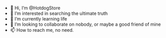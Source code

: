 - 👋 Hi, I’m @HotdogStore
- 👀 I’m interested in searching the ultimate truth
- 🌱 I’m currently learning life
- 💞️ I’m looking to collaborate on nobody, or maybe a good friend of mine
- 📫 How to reach me, no need.

<!---
HotdogStore/HotdogStore is a ✨ special ✨ repository because its `README.md` (this file) appears on your GitHub profile.
You can click the Preview link to take a look at your changes.
--->

